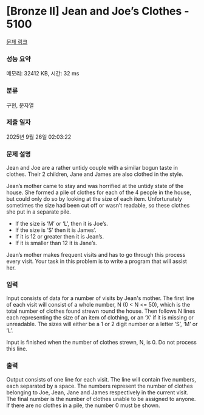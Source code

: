 # [Bronze II] Jean and Joe’s Clothes - 5100 

[문제 링크](https://www.acmicpc.net/problem/5100) 

### 성능 요약

메모리: 32412 KB, 시간: 32 ms

### 분류

구현, 문자열

### 제출 일자

2025년 9월 26일 02:03:22

### 문제 설명

<p>Jean and Joe are a rather untidy couple with a similar bogun taste in clothes. Their 2 children, Jane and James are also clothed in the style.</p>

<p>Jean’s mother came to stay and was horrified at the untidy state of the house. She formed a pile of clothes for each of the 4 people in the house, but could only do so by looking at the size of each item. Unfortunately sometimes the size had been cut off or wasn’t readable, so these clothes she put in a separate pile.</p>

<ul>
	<li>If the size is ‘M’ or ‘L’, then it is Joe’s.</li>
	<li>If the size is ‘S’ then it is James’.</li>
	<li>If it is 12 or greater then it is Jean’s.</li>
	<li>If it is smaller than 12 it is Jane’s.</li>
</ul>

<p>Jean’s mother makes frequent visits and has to go through this process every visit. Your task in this problem is to write a program that will assist her.</p>

### 입력 

 <p>Input consists of data for a number of visits by Jean's mother. The first line of each visit will consist of a whole number, N (0 < N <= 50), which is the total number of clothes found strewn round the house. Then follows N lines each representing the size of an item of clothing, or an ‘X’ if it is missing or unreadable. The sizes will either be a 1 or 2 digit number or a letter ‘S’, ‘M’ or ‘L’.</p>

<p>Input is finished when the number of clothes strewn, N, is 0. Do not process this line.</p>

### 출력 

 <p>Output consists of one line for each visit. The line will contain five numbers, each separated by a space. The numbers represent the number of clothes belonging to Joe, Jean, Jane and James respectively in the current visit. The final number is the number of clothes unable to be assigned to anyone. If there are no clothes in a pile, the number 0 must be shown.</p>

